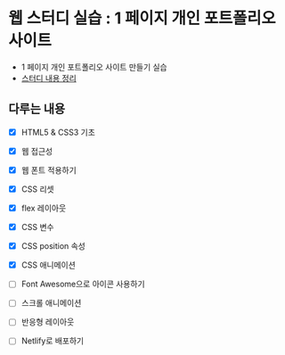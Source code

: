 # 웹 스터디 실습 : 1 페이지 개인 포트폴리오 사이트

- 1 페이지 개인 포트폴리오 사이트 만들기 실습
- [스터디 내용 정리](https://www.notion.so/chayeoi/1-2066624f958345ada52698ccf9bf51cb)

## 다루는 내용

- [x]  HTML5 & CSS3 기초
- [x]  웹 접근성
- [x]  웹 폰트 적용하기
- [x]  CSS 리셋
- [x]  flex 레이아웃
- [x]  CSS 변수
- [x]  CSS position 속성
- [x]  CSS 애니메이션
- [ ]  Font Awesome으로 아이콘 사용하기
- [ ]  스크롤 애니메이션
- [ ]  반응형 레이아웃
- [ ]  Netlify로 배포하기

